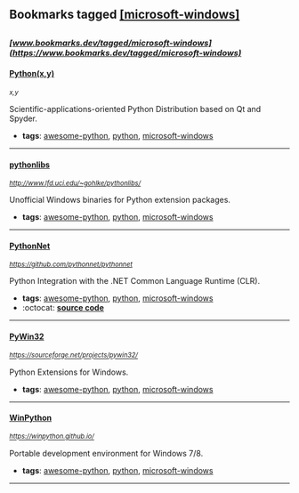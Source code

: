 ## Bookmarks tagged [[microsoft-windows]](https://www.bookmarks.dev?q=[microsoft-windows])

_<sup><sup>[www.bookmarks.dev/tagged/microsoft-windows](https://www.bookmarks.dev/tagged/microsoft-windows)</sup></sup>_
---
#### [Python(x,y)](x,y)
_<sup>x,y</sup>_

Scientific-applications-oriented Python Distribution based on Qt and Spyder.
* **tags**: [awesome-python](../tagged/awesome-python.md), [python](../tagged/python.md), [microsoft-windows](../tagged/microsoft-windows.md)
---
#### [pythonlibs](http://www.lfd.uci.edu/~gohlke/pythonlibs/)
_<sup>http://www.lfd.uci.edu/~gohlke/pythonlibs/</sup>_

Unofficial Windows binaries for Python extension packages.
* **tags**: [awesome-python](../tagged/awesome-python.md), [python](../tagged/python.md), [microsoft-windows](../tagged/microsoft-windows.md)
---
#### [PythonNet](https://github.com/pythonnet/pythonnet)
_<sup>https://github.com/pythonnet/pythonnet</sup>_

Python Integration with the .NET Common Language Runtime (CLR).
* **tags**: [awesome-python](../tagged/awesome-python.md), [python](../tagged/python.md), [microsoft-windows](../tagged/microsoft-windows.md)
* :octocat: **[source code](https://github.com/pythonnet/pythonnet)**
---
#### [PyWin32](https://sourceforge.net/projects/pywin32/)
_<sup>https://sourceforge.net/projects/pywin32/</sup>_

Python Extensions for Windows.
* **tags**: [awesome-python](../tagged/awesome-python.md), [python](../tagged/python.md), [microsoft-windows](../tagged/microsoft-windows.md)
---
#### [WinPython](https://winpython.github.io/)
_<sup>https://winpython.github.io/</sup>_

Portable development environment for Windows 7/8.
* **tags**: [awesome-python](../tagged/awesome-python.md), [python](../tagged/python.md), [microsoft-windows](../tagged/microsoft-windows.md)
---
